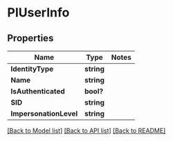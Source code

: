 # PIUserInfo

## Properties
Name | Type | Notes
------------ | ------------- | -------------
**IdentityType** | **string**
**Name** | **string**
**IsAuthenticated** | **bool?**
**SID** | **string**
**ImpersonationLevel** | **string**

[[Back to Model list]](../../README.md#documentation-for-models) [[Back to API list]](../../README.md#documentation-for-api-endpoints) [[Back to README]](../../README.md)
